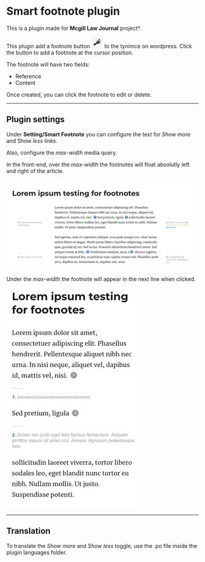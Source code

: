 # Smart footnote plugin

This is a plugin made for **Mcgill Law Journal** project*.

This plugin add a footnote button ![](assets/img/button.png) to the tynimce on wordpress. Click the button to add a footnote at the cursor position.

The footnote will have two fields:

* Reference
* Content

Once created, you can click the footnote to edit or delete.

---

## Plugin settings

Under **Setting/Smart Footnote** you can configure the text for *Show more* and Show *less links*.

Also, configure the *max-width* media query.

In the front-end, over the *max-width* the footnotes will float absolutly left and right of the article.

![](assets/img/smft.png)

Under the *max-width* the footnote will appear in the next line when clicked.

![](assets/img/smft_open.png)

---

## Translation

To translate the *Show more* and *Show less* toggle, use the .po file inside the plugin languages folder.
